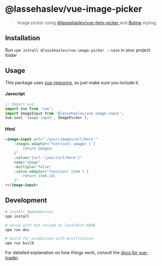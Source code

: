 # @lassehaslev/vue-image-picker

> Image picker using [ @lassehaslev/vue-item-picker ](https://github.com/LasseHaslev/vue-item-picker) and [Bulma](http://bulma.io/) styling.

## Installation
Run ```npm install @lassehaslev/vue-image-picker --save``` in your project folder

## Usage
This package uses [vue-resource](https://github.com/vuejs/vue-resource), so just make sure you include it.
#### Javscript
```js
// Import vue
import Vue from 'vue';
import ImageInput from '@lassehaslev/vue-image-input';
Vue.use( 'image-input', ImagePicker );
```

#### Html
```html
<image-input url="'/your/images/url/here'"
    :images-adaptor="function( images ) {
        return images;
    }"
    :value="{url:'/your/url/here'}"
    name="image"
    :multiple="false"
    :value-adaptor="function( item ) {
        return item.id;
    }"
></image-input>
```



## Development

``` bash
# install dependencies
npm install

# serve with hot reload at localhost:8080
npm run dev

# build for production with minification
npm run build
```

For detailed explanation on how things work, consult the [docs for vue-loader](http://vuejs.github.io/vue-loader).
